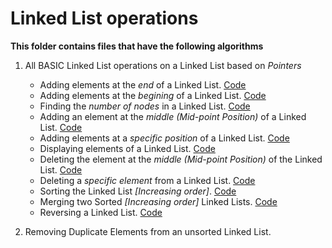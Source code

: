 # Linked List operations

**This folder contains files that have the following algorithms**

 1. All BASIC Linked List operations on a Linked List based on *Pointers*
   
    * Adding elements at the *end* of a Linked List.    [Code](https://github.com/codeIIEST/Algorithms/blob/1cc9b4bc30bf8ed5beddca9b55c68a217dc4002b/Competitive%20Coding/Linked%20List/Linked_List_operation.cpp#L36-L67)
    * Adding elements at the *begining* of a Linked List.   [Code](https://github.com/codeIIEST/Algorithms/blob/1cc9b4bc30bf8ed5beddca9b55c68a217dc4002b/Competitive%20Coding/Linked%20List/Linked_List_operation.cpp#L69-L94)
    * Finding the *number of nodes* in a Linked List.   [Code](https://github.com/codeIIEST/Algorithms/blob/1cc9b4bc30bf8ed5beddca9b55c68a217dc4002b/Competitive%20Coding/Linked%20List/Linked_List_operation.cpp#L96-L114)
    * Adding an element at the *middle (Mid-point Position)* of a Linked List.  [Code](https://github.com/codeIIEST/Algorithms/blob/1cc9b4bc30bf8ed5beddca9b55c68a217dc4002b/Competitive%20Coding/Linked%20List/Linked_List_operation.cpp#L116-L152)
    * Adding elements at a *specific position* of a Linked List.    [Code](https://github.com/codeIIEST/Algorithms/blob/1cc9b4bc30bf8ed5beddca9b55c68a217dc4002b/Competitive%20Coding/Linked%20List/Linked_List_operation.cpp#L154-L180)
    * Displaying elements of a Linked List. [Code](https://github.com/codeIIEST/Algorithms/blob/1cc9b4bc30bf8ed5beddca9b55c68a217dc4002b/Competitive%20Coding/Linked%20List/Linked_List_operation.cpp#L182-L193)
    * Deleting the element at the *middle (Mid-point Position)* of the Linked List. [Code](https://github.com/codeIIEST/Algorithms/blob/1cc9b4bc30bf8ed5beddca9b55c68a217dc4002b/Competitive%20Coding/Linked%20List/Linked_List_operation.cpp#L195-L243)
    * Deleting a *specific element* from a Linked List. [Code](https://github.com/codeIIEST/Algorithms/blob/1cc9b4bc30bf8ed5beddca9b55c68a217dc4002b/Competitive%20Coding/Linked%20List/Linked_List_operation.cpp#L247-L282)
    * Sorting the Linked List *[Increasing order]*. [Code](https://github.com/codeIIEST/Algorithms/blob/1cc9b4bc30bf8ed5beddca9b55c68a217dc4002b/Competitive%20Coding/Linked%20List/Linked_List_operation.cpp#L284-L307)
    * Merging two Sorted *[Increasing order]* Linked Lists. [Code](https://github.com/codeIIEST/Algorithms/blob/1cc9b4bc30bf8ed5beddca9b55c68a217dc4002b/Competitive%20Coding/Linked%20List/Linked_List_operation.cpp#L309-L395)
    * Reversing a Linked List.  [Code](https://github.com/codeIIEST/Algorithms/blob/1cc9b4bc30bf8ed5beddca9b55c68a217dc4002b/Competitive%20Coding/Linked%20List/Linked_List_operation.cpp#L397-L410)

 2. Removing Duplicate Elements from an unsorted Linked List.